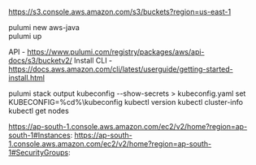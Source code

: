 https://s3.console.aws.amazon.com/s3/buckets?region=us-east-1

pulumi new aws-java</br>
pulumi up</br>

API - https://www.pulumi.com/registry/packages/aws/api-docs/s3/bucketv2/
Install CLI - https://docs.aws.amazon.com/cli/latest/userguide/getting-started-install.html


pulumi stack output kubeconfig --show-secrets > kubeconfig.yaml
set KUBECONFIG=%cd%\kubeconfig
kubectl version
kubectl cluster-info
kubectl get nodes


https://ap-south-1.console.aws.amazon.com/ec2/v2/home?region=ap-south-1#Instances:
https://ap-south-1.console.aws.amazon.com/ec2/v2/home?region=ap-south-1#SecurityGroups: